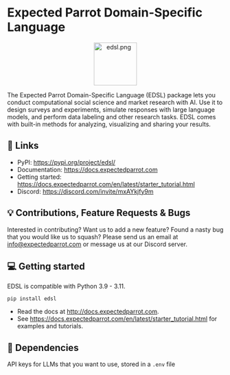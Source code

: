 # Expected Parrot Domain-Specific Language 
<p align="center">
  <img src="https://github.com/expectedparrot/edsl/blob/main/static/logo.png?raw=true" alt="edsl.png" width="100"/>
</p>

The Expected Parrot Domain-Specific Language (EDSL) package lets you conduct computational social science and market research with AI. Use it to design surveys and experiments, simulate responses with large language models, and perform data labeling and other research tasks. EDSL comes with built-in methods for analyzing, visualizing and sharing your results. 

## 🔗 Links
- PyPI: https://pypi.org/project/edsl/
- Documentation: https://docs.expectedparrot.com
- Getting started: https://docs.expectedparrot.com/en/latest/starter_tutorial.html
- Discord: https://discord.com/invite/mxAYkjfy9m


## 💡 Contributions, Feature Requests & Bugs
Interested in contributing? Want us to add a new feature? Found a nasty bug that you would like us to squash? Please send us an email at info@expectedparrot.com or message us at our Discord server.


## 💻 Getting started
EDSL is compatible with Python 3.9 - 3.11.
```
pip install edsl
```

- Read the docs at http://docs.expectedparrot.com.
- See https://docs.expectedparrot.com/en/latest/starter_tutorial.html for examples and tutorials.

## 🔧 Dependencies
API keys for LLMs that you want to use, stored in a `.env` file
